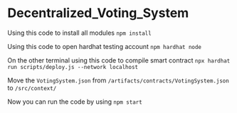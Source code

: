 # Decentralized_Voting_System

Using this code to install all modules
```npm install```

Using this code to open hardhat testing account
```npm hardhat node```

On the other terminal using this code to compile smart contract
```npx hardhat run scripts/deploy.js --network localhost```

Move the ```VotingSystem.json``` from ```/artifacts/contracts/VotingSystem.json``` to ```/src/context/```

Now you can run the code by using
```npm start```
